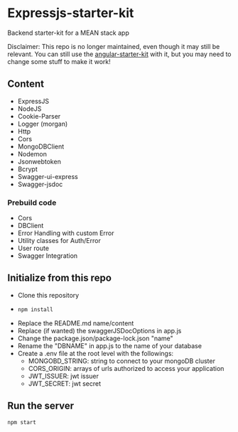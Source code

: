 # Expressjs-starter-kit

Backend starter-kit for a MEAN stack app

Disclaimer: This repo is no longer maintained, even though it may still be relevant. You can still use the [angular-starter-kit](https://github.com/MaxGendron/angular-starter-kit) with it, but you may need to change some stuff to make it work!

## Content

- ExpressJS
- NodeJS
- Cookie-Parser
- Logger (morgan)
- Http
- Cors
- MongoDBClient
- Nodemon
- Jsonwebtoken
- Bcrypt
- Swagger-ui-express
- Swagger-jsdoc

### Prebuild code

- Cors
- DBClient
- Error Handling with custom Error
- Utility classes for Auth/Error
- User route
- Swagger Integration

## Initialize from this repo

- Clone this repository
- ```sh
  npm install
  ```
- Replace the README.md name/content
- Replace (if wanted) the swaggerJSDocOptions in app.js
- Change the package.json/package-lock.json "name"
- Rename the "DBNAME" in app.js to the name of your database
- Create a .env file at the root level with the followings:
  - MONGOBD_STRING: string to connect to your mongoDB cluster
  - CORS_ORIGIN: arrays of urls authorized to access your application
  - JWT_ISSUER: jwt issuer
  - JWT_SECRET: jwt secret

## Run the server

```sh
npm start
```
